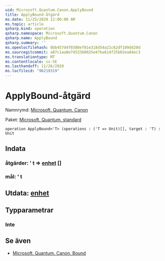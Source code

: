 ```yaml
---
uid: Microsoft.Quantum.Canon.ApplyBound
title: ApplyBound-åtgärd
ms.date: 11/25/2020 12:00:00 AM
ms.topic: article
qsharp.kind: operation
qsharp.namespace: Microsoft.Quantum.Canon
qsharp.name: ApplyBound
qsharp.summary: ''
ms.openlocfilehash: 8bb457d4f0380ef81e318d54a21c62df109dd20d
ms.sourcegitcommit: a87c1aa8e7453360025e47ba614f25b02ea84ec3
ms.translationtype: MT
ms.contentlocale: sv-SE
ms.lasthandoff: 11/26/2020
ms.locfileid: "96219319"
---
```

# <a name="applybound-operation"></a>ApplyBound-åtgärd

Namnrymd: [Microsoft. Quantum. Canon](xref:Microsoft.Quantum.Canon)

Paket: [Microsoft. Quantum. standard](https://nuget.org/packages/Microsoft.Quantum.Standard)




```qsharp
operation ApplyBound<'T> (operations : ('T => Unit)[], target : 'T) : Unit
```


## <a name="input"></a>Indata

### <a name="operations--t--unit-"></a>åtgärder: ' t => [enhet](xref:microsoft.quantum.lang-ref.unit) []




### <a name="target--t"></a>mål: ' t





## <a name="output--unit"></a>Utdata: [enhet](xref:microsoft.quantum.lang-ref.unit)



## <a name="type-parameters"></a>Typparametrar

### <a name="t"></a>Inte



## <a name="see-also"></a>Se även

- [Microsoft. Quantum. Canon. Bound](xref:Microsoft.Quantum.Canon.Bound)